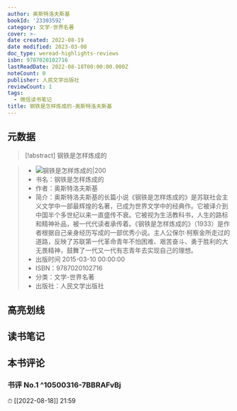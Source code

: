 ```yaml
---
author: 奥斯特洛夫斯基
bookId: '23303592'
category: 文学-世界名著
cover: >-
date created: 2022-08-19
date modified: 2023-03-08
doc_type: weread-highlights-reviews
isbn: 9787020102716
lastReadDate: 2022-08-18T00:00:00.000Z
noteCount: 0
publisher: 人民文学出版社
reviewCount: 1
tags:
  - 微信读书笔记
title: 钢铁是怎样炼成的-奥斯特洛夫斯基
---
```


## 元数据

>[!abstract] 钢铁是怎样炼成的

> - ![钢铁是怎样炼成的|200](https://wfqqreader-1252317822.image.myqcloud.com/cover/592/23303592/t7_23303592.jpg)
> - 书名：钢铁是怎样炼成的
> - 作者：奥斯特洛夫斯基
> - 简介：奥斯特洛夫斯基的长篇小说《钢铁是怎样炼成的》是苏联社会主义文学中一部最辉煌的名著，已成为世界文学中的经典作。它被译介到中国半个多世纪以来一直盛传不衰。它被视为生活教科书，人生的路标和精神补品，被一代代读者承传着。《钢铁是怎样炼成的》（1933）是作者根据自己亲身经历写成的一部优秀小说。主人公保尔·柯察金所走过的道路，反映了苏联第一代革命青年不怕困难、艰苦奋斗、勇于胜利的大无畏精神，鼓舞了一代又一代有志青年去实现自己的理想。
> - 出版时间 2015-03-10 00:00:00
> - ISBN：9787020102716
> - 分类：文学-世界名著
> - 出版社：人民文学出版社

## 高亮划线

## 读书笔记

## 本书评论

### 书评 No.1 ^10500316-7BBRAFvBj

⏱ [[2022-08-18]] 21:59
